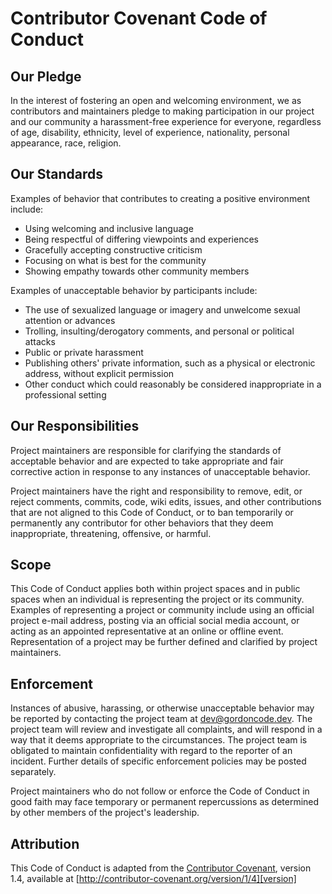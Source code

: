# Contributor Covenant Code of Conduct

## Our Pledge

In the interest of fostering an open and welcoming environment, 
we as contributors and maintainers pledge to making participation 
in our project and our community a harassment-free experience for 
everyone, regardless of age, disability, ethnicity, level of experience, 
nationality, personal appearance, race, religion.

## Our Standards

Examples of behavior that contributes to creating a positive environment include:

* Using welcoming and inclusive language
* Being respectful of differing viewpoints and experiences
* Gracefully accepting constructive criticism
* Focusing on what is best for the community
* Showing empathy towards other community members

Examples of unacceptable behavior by participants include:

* The use of sexualized language or imagery and unwelcome sexual attention or advances
* Trolling, insulting/derogatory comments, and personal or political attacks
* Public or private harassment
* Publishing others' private information, such as a physical or electronic address, without explicit permission
* Other conduct which could reasonably be considered inappropriate in a professional setting

## Our Responsibilities

Project maintainers are responsible for clarifying the standards 
of acceptable behavior and are expected to take appropriate and 
fair corrective action in response to any instances of unacceptable behavior.

Project maintainers have the right and responsibility to 
remove, edit, or reject comments, commits, code, wiki edits, 
issues, and other contributions that are not aligned to this 
Code of Conduct, or to ban temporarily or permanently any 
contributor for other behaviors that they deem inappropriate, 
threatening, offensive, or harmful.

## Scope

This Code of Conduct applies both within project spaces and in 
public spaces when an individual is representing the project 
or its community. Examples of representing a project or community 
include using an official project e-mail address, posting via an 
official social media account, or acting as an appointed representative 
at an online or offline event. Representation of a project may be 
further defined and clarified by project maintainers.

## Enforcement

Instances of abusive, harassing, or otherwise unacceptable behavior 
may be reported by contacting the project team at dev@gordoncode.dev. 
The project team will review and investigate all complaints, and will 
respond in a way that it deems appropriate to the circumstances. The 
project team is obligated to maintain confidentiality with regard to 
the reporter of an incident. Further details of specific enforcement 
policies may be posted separately.

Project maintainers who do not follow or enforce the Code of Conduct in 
good faith may face temporary or permanent repercussions as determined 
by other members of the project's leadership.

## Attribution

This Code of Conduct is adapted from the [Contributor Covenant][homepage], 
version 1.4, available at [http://contributor-covenant.org/version/1/4][version]

[homepage]: http://contributor-covenant.org
[version]: http://contributor-covenant.org/version/1/4/
